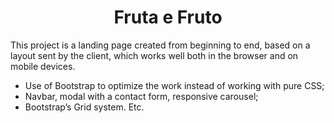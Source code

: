 <h1 align="center"> Fruta e Fruto </h1>

This project is a landing page created from beginning to end, based on a layout sent by the client, which works well both in the browser and on mobile devices. 
- Use of Bootstrap to optimize the work instead of working with pure CSS;
- Navbar, modal with a contact form, responsive carousel;
- Bootstrap’s Grid system.
Etc.
